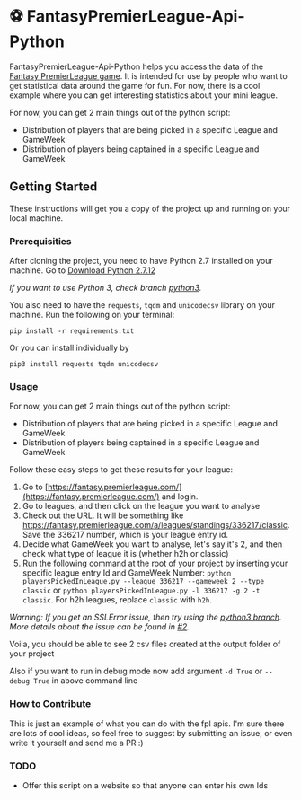 # ⚽ FantasyPremierLeague-Api-Python

FantasyPremierLeague-Api-Python helps you access the data of the [Fantasy PremierLeague game](https://fantasy.premierleague.com/). It is intended for use by people who want to get statistical data around the game for fun. For now, there is a cool example where you can get interesting statistics about your mini league.

For now, you can get 2 main things out of the python script:

* Distribution of players that are being picked in a specific League and GameWeek
* Distribution of players being captained in a specific League and GameWeek

## Getting Started

These instructions will get you a copy of the project up and running on your local machine.

### Prerequisities

After cloning the project, you need to have Python 2.7 installed on your machine. Go to [Download Python 2.7.12](https://www.python.org/downloads/)

_If you want to use Python 3, check branch [python3](https://github.com/spinach/FantasyPremierLeague-Api.py/tree/python3)._

You also need to have the `requests`, `tqdm` and `unicodecsv` library on your machine. Run the following on your terminal:

```
pip install -r requirements.txt
```
Or you can install individually by

```
pip3 install requests tqdm unicodecsv
```


### Usage

For now, you can get 2 main things out of the python script:

* Distribution of players that are being picked in a specific League and GameWeek
* Distribution of players being captained in a specific League and GameWeek

Follow these easy steps to get these results for your league:

1. Go to [https://fantasy.premierleague.com/](https://fantasy.premierleague.com/) and login.
2. Go to leagues, and then click on the league you want to analyse
3. Check out the URL. It will be something like https://fantasy.premierleague.com/a/leagues/standings/336217/classic. Save the 336217 number, which is your league entry id.
4. Decide what GameWeek you want to analyse, let's say it's 2, and then check what type of league it is (whether h2h or classic)
5. Run the following command at the root of your project by inserting your specific league entry Id and GameWeek Number: `python playersPickedInLeague.py --league 336217 --gameweek 2 --type classic` or `python playersPickedInLeague.py -l 336217 -g 2 -t classic`. For h2h leagues, replace `classic` with `h2h`.

_Warning: If you get an SSLError issue, then try using the [python3 branch](https://github.com/spinach/FantasyPremierLeague-Api.py/tree/python3). More details about the issue can be found in [#2](/../../issues/2)._

Voila, you should be able to see 2 csv files created at the output folder of your project

Also if you want to run in debug mode now add argument `-d True` or `--debug True` in above command line

### How to Contribute
This is just an example of what you can do with the fpl apis. I'm sure there are lots of cool ideas, so feel free to suggest by submitting an issue, or even write it yourself and send me a PR :)

### TODO

- Offer this script on a website so that anyone can enter his own Ids
